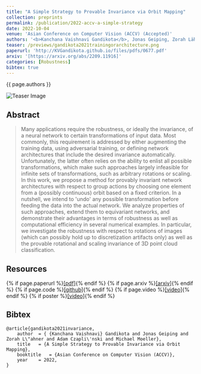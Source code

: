 ```yaml
---
title: "A Simple Strategy to Provable Invariance via Orbit Mapping"
collection: preprints
permalink: /publication/2022-accv-a-simple-strategy
date: 2022-10-04
venue: 'Asian Conference on Computer Vision (ACCV) (Accepted)'
authors: '<b>Kanchana Vaishnavi Gandikota</b>, Jonas Geiping, Zorah Lähner, Adam Czapliński, Michael Moeller'
teaser: /previews/gandikota2021trainingorarchitecture.png
paperurl: 'http://KVGandikota.github.io/files/pdfs/0677.pdf'
arxiv: '[https://arxiv.org/abs/2209.11916]'
categories: [Robustness]
bibtex: true
---
```


{{ page.authors }}

<img class="pub_teaser" src="../images/previews/trainingorarchitecture.png" alt="Teaser Image" title="teaser" />

## Abstract

> Many applications require the robustness, or ideally the invariance, of a neural network to certain transformations of input data. Most commonly, this requirement is addressed by either augmenting the training data, using adversarial training, or defining network architectures that include the desired invariance automatically. Unfortunately, the latter often relies on the ability to enlist all possible transformations, which make such approaches largely infeasible for infinite sets of transformations, such as arbitrary rotations or scaling. In this work, we propose a method for provably invariant network architectures with respect to group actions by choosing one element from a (possibly continuous) orbit based on a fixed criterion. In a nutshell, we intend to 'undo' any possible transformation before feeding the data into the actual network. We analyze properties of such approaches, extend them to equivariant networks, and demonstrate their advantages in terms of robustness as well as computational efficiency in several numerical examples. In particular, we investigate the robustness with respect to rotations of images (which can possibly hold up to discretization artifacts only) as well as the provable rotational and scaling invariance of 3D point cloud classification.


## Resources

{% if page.paperurl %}<a href=" {{ page.paperurl }} ">[pdf]</a>{% endif %} {% if page.arxiv %}<a href=" {{ page.arxiv }} ">[arxiv]</a>{% endif %} {% if page.code %}<a href=" {{ page.code }} ">[github]</a>{% endif %} {% if page.video %}<a href=" {{ page.video }} ">[video]</a>{% endif %} {% if poster %}<a href=" {{ page.poster }} ">[video]</a>{% endif %}

## Bibtex

    @article{gandikota2021invariance,
        author 	= { {Kanchana Vaishnavi} Gandikota and Jonas Geiping and Zorah L\"ahner and Adam Czapli\'nski and Michael Moeller},
        title 	= {A Simple Strategy to Provable Invariance via Orbit Mapping},
        booktitle   = {Asian Conference on Computer Vision (ACCV)},
        year 	= 2022,
    }
